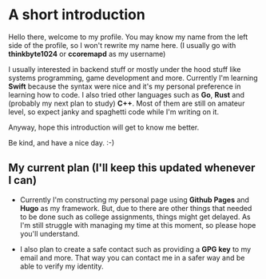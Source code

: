 # A short introduction
Hello there, welcome to my profile. You may know my name from the left side of the profile, so I won't rewrite my name here. (I usually go with **thinkbyte1024** or **ccoremapd** as my username)

I usually interested in backend stuff or mostly under the hood stuff like systems programming, game development and more. Currently I'm learning **Swift** because the syntax were nice and it's my personal preference in learning how to code. I also tried other languages such as **Go**, **Rust** and (probably my next plan to study) **C++**. Most of them are still on amateur level, so expect janky and spaghetti code while I'm writing on it.

Anyway, hope this introduction will get to know me better. 

Be kind, and have a nice day. :-)

## My current plan (I'll keep this updated whenever I can)

- Currently I'm constructing my personal page using **Github Pages** and **Hugo** as my framework. But, due to there are other things that needed to be done such as college assignments, things might get delayed. As I'm still struggle with managing my time at this moment, so please hope you'll understand.

- I also plan to create a safe contact such as providing a **GPG key** to my email and more. That way you can contact me in a safer way and be able to verify my identity.
